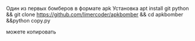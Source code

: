 Один из первых бомберов в формате apk 
Установка 
apt install git python && git clone https://github.com/limercoder/apkbomber
&& cd apkbomber
&&python copy.py

можете копировать
